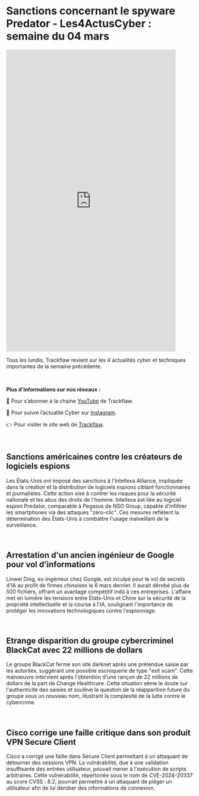 # Sanctions concernant le spyware Predator - Les4ActusCyber : semaine du 04 mars

    
<div class="flex-container">
   <div class="flex-items">
   <iframe width="456" height="811" src="https://www.youtube.com/embed/4EUuW5OEwmc" title="Sanctions concernant le spyware Predator - #Les4ActusCyber : semaine du 04 mars" frameborder="0" allow="accelerometer; autoplay; clipboard-write; encrypted-media; gyroscope; picture-in-picture; web-share" allowfullscreen></iframe>
   </div>

   <div class="flex-items">
      <p>Tous les lundis, Trackflaw revient sur les 4 actualités cyber et techniques importantes de la semaine précédente.</p>
      <br>
      <p><strong>Plus d’informations sur nos réseaux :</strong></p>
      <p>🔴 Pour s’abonner à la chaine <a href="https://www.youtube.com/@trackflaw" target="_blank" rel="noopener noreffer ">YouTube</a> de Trackflaw.</p>
      <p>📸 Pour suivre l’actualité Cyber sur <a href="https://www.instagram.com/trackflaw/" target="_blank" rel="noopener noreffer ">Instagram</a>.</p>
      <p>👉 Pour visiter le site web de <a href="https://trackflaw.com" target="_blank" rel="noopener noreffer ">Trackflaw</a>.</p>
   </div>
</div>

    
<br>

## Sanctions américaines contre les créateurs de logiciels espions

Les États-Unis ont imposé des sanctions à l'Intellexa Alliance, impliquée dans la création et la distribution de logiciels espions ciblant fonctionnaires et journalistes. Cette action vise à contrer les risques pour la sécurité nationale et les abus des droits de l'homme.
Intellexa est liée au logiciel espion Predator, comparable à Pegasus de NSO Group, capable d'infiltrer les smartphones via des attaques "zéro-clic". Ces mesures reflètent la détermination des États-Unis à combattre l'usage malveillant de la surveillance.


<br>

## Arrestation d'un ancien ingénieur de Google pour vol d'informations

Linwei Ding, ex-ingénieur chez Google, est inculpé pour le vol de secrets d'IA au profit de firmes chinoises le 6 mars dernier. Il aurait dérobé plus de 500 fichiers, offrant un avantage compétitif indû à ces entreprises.
L'affaire met en lumière les tensions entre États-Unis et Chine sur la sécurité de la propriété intellectuelle et la course à l'IA, soulignant l'importance de protéger les innovations technologiques contre l'espionnage.


<br>

## Etrange disparition du groupe cybercriminel BlackCat avec 22 millions de dollars

Le groupe BlackCat ferme son site darknet après une prétendue saisie par les autorités, suggérant une possible escroquerie de type "exit scam". Cette manoeuvre intervient après l'obtention d'une rançon de 22 millions de dollars de la part de Change Healthcare.
Cette situation sème le doute sur l'authenticité des saisies et soulève la question de la réapparition future du groupe sous un nouveau nom, illustrant la complexité de la lutte contre le cybercrime.


<br>

## Cisco corrige une faille critique dans son produit VPN Secure Client

Cisco a corrigé une faille dans Secure Client permettant à un attaquant de détourner des sessions VPN. La vulnérabilité, due à une validation insuffisante des entrées utilisateur, pouvait mener à l'exécution de scripts arbitraires.
Cette vulnérabilité, répertoriée sous le nom de CVE-2024-20337 au score CVSS : 8.2, pourrait permettre à un attaquant de piéger un utilisateur afin de lui dérober des informations de connexion.


